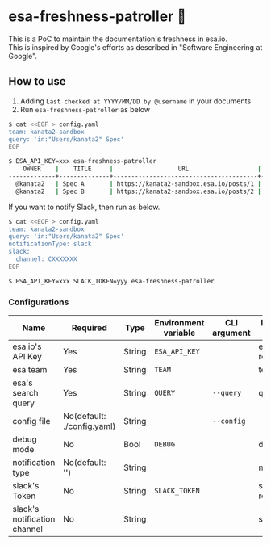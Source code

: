 esa-freshness-patroller :cop:
===

This is a PoC to maintain the documentation's freshness in esa.io.  
This is inspired by Google's efforts as described in "Software Engineering at Google".

## How to use

1. Adding `Last checked at YYYY/MM/DD by @username` in your documents
2. Run `esa-freshness-patroller` as below

``` sh
$ cat <<EOF > config.yaml
team: kanata2-sandbox
query: 'in:"Users/kanata2" Spec'
EOF

$ ESA_API_KEY=xxx esa-freshness-patroller
    OWNER    |    TITLE     |                  URL                   | LAST REVIEWED AT
-------------+--------------+----------------------------------------+-------------------
  @kanata2   | Spec A       | https://kanata2-sandbox.esa.io/posts/1 | 2022-03-10
  @kanata2   | Spec B       | https://kanata2-sandbox.esa.io/posts/2 | 2021-02-11
```

If you want to notify Slack, then run as below.

``` sh
$ cat <<EOF > config.yaml
team: kanata2-sandbox
query: 'in:"Users/kanata2" Spec'
notificationType: slack
slack:
  channel: CXXXXXXX
EOF

$ ESA_API_KEY=xxx SLACK_TOKEN=yyy esa-freshness-patroller
```

### Configurations

| Name | Required | Type | Environment variable | CLI argument | key for Config file(YAML) |
| ---- | -------- | ---- | -------------------- | ------------ | ----------------- |
| esa.io's API Key | Yes | String | `ESA_API_KEY` | | esaApiKey (not recommended) |
| esa team | Yes | String | `TEAM` | | team | 
| esa's search query | Yes | String | `QUERY` | `--query` | query |
| config file | No(default: ./config.yaml) | String | | `--config` | |
| debug mode | No | Bool | `DEBUG` | | debug |
| notification type | No(default: '') | String | | | notificationType |
| slack's Token | No | String | `SLACK_TOKEN` | | slack.token (not recommended) |
| slack's notification channel | No | String | | | slack.channel |
